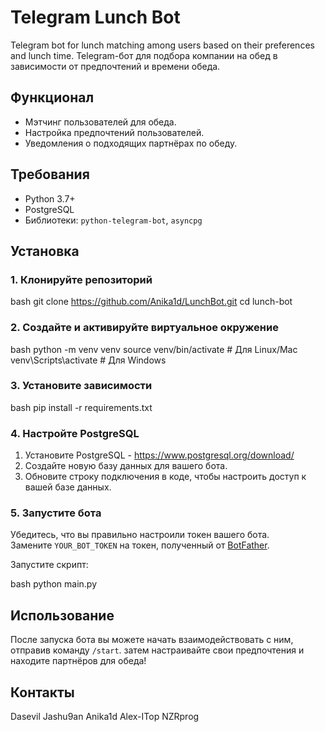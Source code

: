# Telegram Lunch Bot

Telegram bot for lunch matching among users based on their preferences and lunch time.
Telegram-бот для подбора компании на обед в зависимости от предпочтений и времени обеда.


## Функционал
- Мэтчинг пользователей для обеда.
- Настройка предпочтений пользователей.
- Уведомления о подходящих партнёрах по обеду.


## Требования
- Python 3.7+
- PostgreSQL
- Библиотеки: `python-telegram-bot`, `asyncpg`

## Установка
### 1. Клонируйте репозиторий

bash
git clone https://github.com/Anika1d/LunchBot.git
cd lunch-bot


### 2. Создайте и активируйте виртуальное окружение

bash
python -m venv venv
source venv/bin/activate  # Для Linux/Mac
venv\Scripts\activate  # Для Windows


### 3. Установите зависимости

bash
pip install -r requirements.txt


### 4. Настройте PostgreSQL
1. Установите PostgreSQL - https://www.postgresql.org/download/
3. Создайте новую базу данных для вашего бота.
4. Обновите строку подключения в коде, чтобы настроить доступ к вашей базе данных.


### 5. Запустите бота
Убедитесь, что вы правильно настроили токен вашего бота.  
Замените `YOUR_BOT_TOKEN` на токен, полученный от [BotFather](https://t.me/botfather).


Запустите скрипт:

bash
python main.py


## Использование
После запуска бота вы можете начать взаимодействовать с ним, отправив команду `/start`. затем настраивайте свои предпочтения и находите партнёров для обеда!


## Контакты
Dasevil
Jashu9an
Anika1d
Alex-ITop
NZRprog
